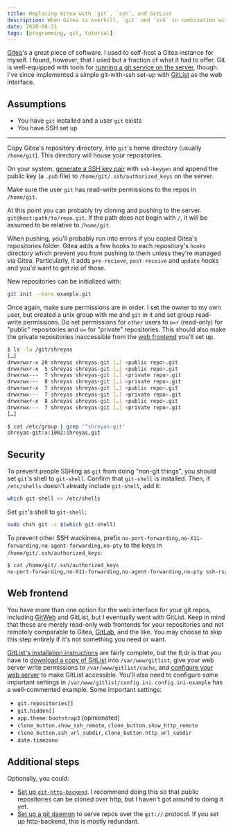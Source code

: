```yaml
---
title: Replacing Gitea with `git`, `ssh`, and GitList
description: When Gitea is overkill, `git` and `ssh` in combination with a couple of other tools should suffice.
date: 2020-08-21
tags: [programming, git, tutorial]
---
```


[Gitea](https://gitea.io)'s a great piece of software. I used to self-host a Gitea instance for myself. I found, however, that I used but a fraction of what it had to offer. Git is well-equipped with tools for [running a git service on the server](https://git-scm.com/book/en/v2/Git-on-the-Server-Getting-Git-on-a-Server), though. I've since implemented a simple git-with-ssh set-up with [GitList](https://gitlist.org) as the web interface.

## Assumptions

-   You have `git` installed and a user `git` exists
-   You have SSH set up

---

Copy Gitea's repository directory, into `git`'s home directory (usually `/home/git`). This directory will house your repositories.

On your system, [generate a SSH key pair](https://git-scm.com/book/en/v2/Git-on-the-Server-Generating-Your-SSH-Public-Key) with `ssh-keygen` and append the public key (a `.pub` file) to `/home/git/.ssh/authorized_keys` on the server.

Make sure the user `git` has read-write permissions to the repos in `/home/git`.

At this point you can probably try cloning and pushing to the server. `git@host:path/to/repo.git`. If the path does not begin with `/`, it will be assumed to be relative to `/home/git`.

When pushing, you'll probably run into errors if you copied Gitea's repositories folder. Gitea adds a few hooks to each repository's `hooks` directory which prevent you from pushing to them unless they're managed via Gitea. Particularly, it adds `pre-recieve`, `post-receive` and `update` hooks and you'd want to get rid of those.

New repositories can be initialized with:

```sh
git init --bare example.git
```

Once again, make sure permissions are in order. I set the owner to my own user, but created a unix group with me and `git` in it and set group read-write permissions. Do set permissions for `other` users to `o=r` (read-only) for "public" repositories and `o=` for "private" repositories. This should also make the private repositories inaccessible from the [web frontend](#web-frontend) you'll set up.

```sh
$ ls -la /git/shreyas
[…]
drwxrwxr-x 20 shreyas shreyas-git […] <public repo>.git
drwxrwxr-x  5 shreyas shreyas-git […] <public repo>.git
drwxrwx---  7 shreyas shreyas-git […] <private repo>.git
drwxrwx---  8 shreyas shreyas-git […] <private repo>.git
drwxrwxr-x  7 shreyas shreyas-git […] <public repo>.git
drwxrwx---  7 shreyas shreyas-git […] <private repo>.git
drwxrwxr-x  8 shreyas shreyas-git […] <public repo>.git
drwxrwx---  7 shreyas shreyas-git […] <private repo>.git
[…]
```

```sh
$ cat /etc/group | grep '^shreyas-git'
shreyas-git:x:1002:shreyas,git
```

## Security

To prevent people SSHing as `git` from doing "non-git things", you should set `git`'s shell to `git-shell`. Confirm that `git-shell` is installed. Then, if `/etc/shells` doesn't already include `git-shell`, add it:

```sh
which git-shell >> /etc/shells
```

Set `git`'s shell to `git-shell`:

```sh
sudo chsh git -s $(which git-shell)
```

To prevent other SSH wackiness, prefix `no-port-forwarding,no-X11-forwarding,no-agent-forwarding,no-pty` to the keys in `/home/git/.ssh/authorized_keys`:

```sh
$ cat /home/git/.ssh/authorized_keys
no-port-forwarding,no-X11-forwarding,no-agent-forwarding,no-pty ssh-rsa AAAAB3NzaC1yc2EAA […]
```

## Web frontend

You have more than one option for the web interface for your git repos, including [GitWeb](https://git-scm.com/book/en/v2/Git-on-the-Server-GitWeb) and GitList, but I eventually went with GitList. Keep in mind that these are merely read-only web frontends for your repositories and not remotely comparable to Gitea, [GitLab](https://docs.gitlab.com/ce/), and the like. You may choose to skip this step entirely if it's not something you need or want.

[GitList's installation instructions](https://github.com/klaussilveira/gitlist#installation) are fairly complete, but the tl;dr is that you have to [download a copy of GitList](https://github.com/klaussilveira/gitlist/releases/latest) into `/var/www/gitlist`, give your web server write permissions to `/var/www/gitlist/cache`, and [configure your web server](https://github.com/klaussilveira/gitlist/blob/master/INSTALL.md#webserver-configuration) to make GitList accessible. You'll also need to configure some important settings in `/var/www/gitlist/config.ini`. `config.ini-example` has a well-commented example. Some important settings:

-   `git.repositories[]`
-   `git.hidden[]`
-   `app.theme`: `bootstrap3` (opinionated)
-   `clone_button.show_ssh_remote`, `clone_button.show_http_remote`
-   `clone_button.ssh_url_subdir`, `clone_button.http_url_subdir`
-   `date.timezone`

## Additional steps

Optionally, you could:

-   [Set up `git-http-backend`](https://git-scm.com/docs/git-http-backend). I recommend doing this so that public repositories can be cloned over http, but I haven't got around to doing it yet.
-   [Set up a git daemon](https://git-scm.com/book/en/v2/Git-on-the-Server-Git-Daemon) to serve repos over the `git://` protocol. If you set up http-backend, this is mostly redundant.
